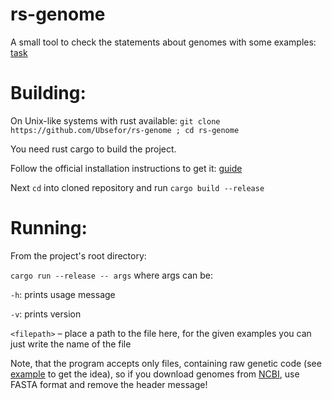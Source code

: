 # rs-genome

A small tool to check the statements about genomes with some examples: [task](task.png)

# Building:

On Unix-like systems with rust available: `git clone https://github.com/Ubsefor/rs-genome ; cd rs-genome`

You need rust cargo to build the project. 

Follow the official installation instructions to get it: [guide](https://www.rust-lang.org/tools/install)

Next `cd` into cloned repository and run `cargo build --release`

# Running:

From the project's root directory:

`cargo run --release -- args` where args can be:

`-h`: prints usage message

`-v`: prints version

`<filepath>` – place a path to the file here, for the given examples you can just write the name of the file

Note, that the program accepts only files, containing raw genetic code (see [example](HID_NC_001802.1.txt) to get the idea), so if you download genomes from  [NCBI](https://www.ncbi.nlm.nih.gov), use FASTA format and remove the header message!




